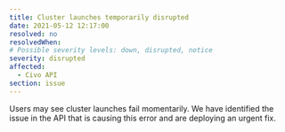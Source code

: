 ```yaml
---
title: Cluster launches temporarily disrupted
date: 2021-05-12 12:17:00
resolved: no
resolvedWhen: 
# Possible severity levels: down, disrupted, notice
severity: disrupted
affected:
  - Civo API
section: issue
---
```


Users may see cluster launches fail momentarily. We have identified the issue in the API that is causing this error and are deploying an urgent fix.
